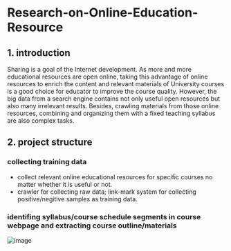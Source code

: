 # Research-on-Online-Education-Resource
## 1. introduction
Sharing is a goal of the Internet development. As more and more educational resources are open online, taking this advantage of online resources to enrich the content and relevant materials of University courses is a good choice for educator to improve the course quality. However, the big data from a search engine contains not only useful open resources but also many irrelevant results. Besides, crawling materials from those online resources, combining and organizing them with a fixed teaching syllabus are also complex tasks.
## 2. project structure
### collecting training data
- collect relevant online educational resources for specific courses no matter whether it is useful or not.
- crawler for collecting raw data; link-mark system for collecting positive/negitive samples as training data.

### identifing syllabus/course schedule segments in course webpage and extracting course outline/materials
 ![image](https://github.com/jzhao891/Research-on-Online-Education-Resource/blob/master/img/Snip20160917_20.png)
 
